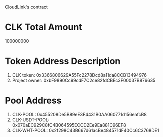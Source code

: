 CloudLink's contract

# CLK Total Amount
100000000

# Token Address Description
1. CLK token: 0x3366806629A55Fc2278Dcd8a11da8CCB13494976
2. Project owner: 0xbF9890Cc99cdF7C2ce82fdCBEc3F00037B876635     

# Pool Address
1. CLK-POOL: 0x455208De5B89eE3F4431B0AA060771d156eafcB8
2. CLK-USDT-POOL: 0x070aEC929C8fC4B064595ECCD2Ee9Ea881C96EF8
3. CLK-WHT-POOL: 0x2f298C43B667d61acBe484571dF40Cc6C3768DE1
